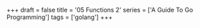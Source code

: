 +++
draft = false
title = '05 Functions 2'
series = ['A Guide To Go Programming']
tags = ['golang']
+++
